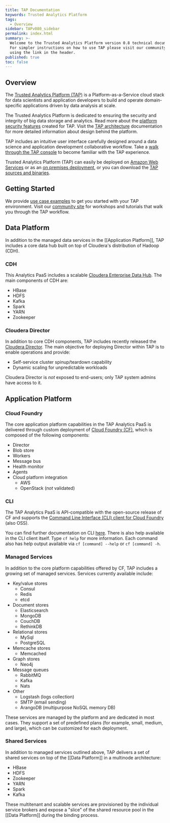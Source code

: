 ```yaml
---
title: TAP Documentation
keywords: Trusted Analytics Platform
tags:
  - Overview
sidebar: TAPv080_sidebar
permalink: index.html
summary: >-
  Welcome to the Trusted Analytics Platform version 0.8 technical documentation.
  For simpler instructions on how to use TAP please visit our community site
  using the link in the header.
published: true
toc: false
---
```


## Overview

The [Trusted Analytics Platform (TAP)](http://www.trustedanalytics.org) is a Platform-as-a-Service cloud stack for data scientists and application developers to build and operate domain-specific applications driven by data analysis at scale.

The Trusted Analytics Platform is dedicated to ensuring the security and integrity of big data storage and analytics. Read more about the [platform security features](mydoc_security_features) created for TAP.  Visit the [TAP architecture](mydoc_architecture) documentation for more detailed information about design behind the platform. 

TAP includes an intuitive user interface carefully designed around a data science and  application development collaborative workflow.  Take a [walk through the TAP console](mydoc_console_walkthrough) to become familiar with the TAP experience. 

Trusted Analytics Platform (TAP) can easily be deployed on [Amazon Web Services](mydoc_deployment_aws) or as an [on premises deployment](mydoc_deployment_onprem), or you can download the [TAP sources and binaries](mydoc_deployment_sourcesandbinaries). 

##  Getting Started

We provide [use case examples](mydocs_use_case_examples) to get you started with your TAP environment.  Visit our [community site](http://www.community.trustedanalytics.org) for workshops and tutorials that walk you through the TAP workflow.

## Data Platform

In addition to the managed data services in the [[Application Platform]], TAP includes a core data hub built on top of Cloudera's distribution of Hadoop (CDH). 

### CDH

This Analytics PaaS includes a scalable [Cloudera Enterprise Data Hub](https://s3.amazonaws.com/quickstart-reference/cloudera/hadoop/latest/doc/Cloudera_EDH_on_AWS.pdf). The main components of CDH are: 

* HBase
* HDFS 
* Kafka
* Spark
* YARN
* Zookeeper

### Cloudera Director

In addition to core CDH components, TAP includes recently released the [Cloudera Director](http://www.cloudera.com/content/cloudera/en/products-and-services/director.html). The main objective for deploying Director within TAP is to enable operations and provide:

* Self-service cluster spinup/teardown capability
* Dynamic scaling for unpredictable workloads

Cloudera Director is _not_ exposed to end-users; only TAP system admins have access to it.

## Application Platform

### Cloud Foundry

The core application platform capabilities in the TAP Analytics PaaS is delivered through custom deployment of [Cloud Foundry (CF)](http://docs.cloudfoundry.org/concepts/architecture/), which is composed of the following components:

* Director
* Blob store
* Workers
* Message bus
* Health monitor
* Agents
* Cloud platform integration
  - AWS
  - OpenStack (_not_ validated)

### CLI

The TAP Analytics PaaS is API-compatible with the open-source release of CF and supports the [Command Line Interface (CLI) client for Cloud Foundry](https://github.com/cloudfoundry/cli) (also OSS).

You can find further documentation on CLI [here](http://docs.cloudfoundry.org/devguide/#cf). There is also help available in the CLI client itself. Type `cf help` for more information. Each command also has help output available via `cf [command] --help` or `cf [command] -h`.
  
### Managed Services 

In addition to the core platform capabilities offered by CF, TAP includes a growing set of managed services. Services currently available include: 

* Key/value stores
  - Consul
  - Redis
  - etcd
* Document stores
  - Elasticsearch
  - MongoDB
  - CouchDB
  - RethinkDB
* Relational stores
  - MySql
  - PostgreSQL
* Memcache stores
  - Memcached
* Graph stores
  - Neo4j
* Message queues
  - RabbitMQ
  - Kafka
  - Nats
* Other 
  - Logstash (logs collection)
  - SMTP (email sending)
  - ArangoDB (multipurpose NoSQL memory DB)

These services are managed by the platform and are dedicated in most cases. They support a set of predefined plans (for example, small, medium, and large), which can be customized for each deployment.
 
### Shared Services 

In addition to managed services outlined above, TAP delivers a set of shared services on top of the [[Data Platform]] in a multinode architecture:

* HBase
* HDFS 
* Zookeeper
* YARN
* Spark
* Kafka

These multitenant and scalable services are provisioned by the individual service brokers and expose a "slice" of the shared resource pool in the [[Data Platform]] during the binding process.



